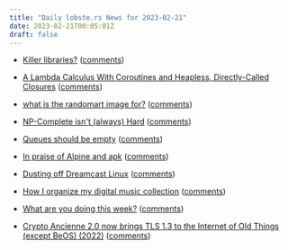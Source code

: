```yaml
---
title: "Daily lobste.rs News for 2023-02-21"
date: 2023-02-21T00:05:01Z
draft: false
---
```






- [Killer libraries?]()
  ([comments](https://lobste.rs/s/h4j3lg/killer_libraries))



- [A Lambda Calculus With Coroutines and Heapless, Directly-Called Closures](https://ayazhafiz.com/articles/23/a-lambda-calculus-with-coroutines-and-heapless-closures)
  ([comments](https://lobste.rs/s/krqlml/lambda_calculus_with_coroutines))



- [what is the randomart image for?](https://bytes.zone/posts/what-is-the-randomart-image-for/)
  ([comments](https://lobste.rs/s/rf7ayb/what_is_randomart_image_for))



- [NP-Complete isn't (always) Hard](https://www.hillelwayne.com/post/np-hard/)
  ([comments](https://lobste.rs/s/4gkrmb/np_complete_isn_t_always_hard))



- [Queues should be empty](http://joshvoigts.com/articles/queues-should-be-empty/)
  ([comments](https://lobste.rs/s/hrga4r/queues_should_be_empty))



- [In praise of Alpine and apk](https://whynothugo.nl/journal/2023/02/18/in-praise-of-alpine-and-apk/)
  ([comments](https://lobste.rs/s/bozzog/praise_alpine_apk))



- [Dusting off Dreamcast Linux](https://oldvcr.blogspot.com/2023/02/dusting-off-dreamcast-linux.html)
  ([comments](https://lobste.rs/s/uwz5ul/dusting_off_dreamcast_linux))



- [How I organize my digital music collection](https://felixcrux.com/blog/how-i-organize-my-digital-music-collection)
  ([comments](https://lobste.rs/s/crtsfh/how_i_organize_my_digital_music))



- [What are you doing this week?]()
  ([comments](https://lobste.rs/s/fb7svw/what_are_you_doing_this_week))



- [Crypto Ancienne 2.0 now brings TLS 1.3 to the Internet of Old Things (except BeOS) (2022)](http://oldvcr.blogspot.com/2022/07/crypto-ancienne-20-now-brings-tls-13-to.html?m=1)
  ([comments](https://lobste.rs/s/2whfqd/crypto_ancienne_2_0_now_brings_tls_1_3))


